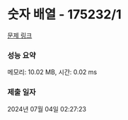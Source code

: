 # 숫자 배열 - 175232/1 

[문제 링크](https://level.goorm.io/exam/175232/%EC%88%AB%EC%9E%90-%EB%B0%B0%EC%97%B4/quiz/1) 

### 성능 요약

메모리: 10.02 MB, 시간: 0.02 ms

### 제출 일자

2024년 07월 04일 02:27:23

